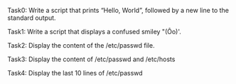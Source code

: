 Task0: Write a script that prints “Hello, World”, followed by a new line to the standard output.

Task1: Write a script that displays a confused smiley "(Ôo)'.

Task2: Display the content of the /etc/passwd file.

Task3: Display the content of /etc/passwd and /etc/hosts

Task4: Display the last 10 lines of /etc/passwd
